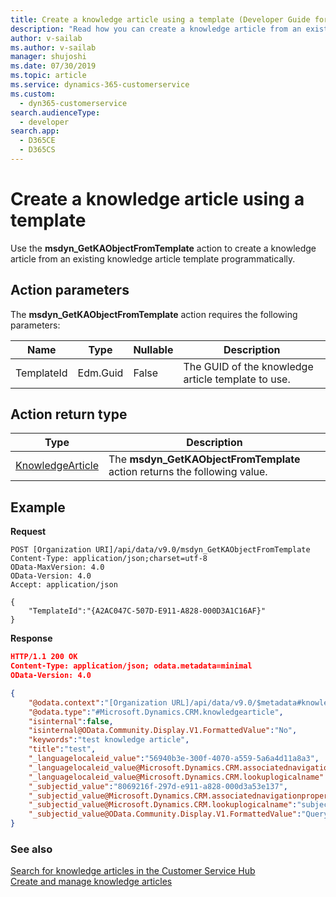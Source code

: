 ```yaml
---
title: Create a knowledge article using a template (Developer Guide for Dynamics 365 Customer Service) | MicrosoftDocs
description: "Read how you can create a knowledge article from an existing template using msdyn_GetKAObjectFromTemplate action"
author: v-sailab
ms.author: v-sailab
manager: shujoshi
ms.date: 07/30/2019
ms.topic: article
ms.service: dynamics-365-customerservice
ms.custom: 
  - dyn365-customerservice
search.audienceType: 
  - developer
search.app: 
  - D365CE
  - D365CS
---
```

# Create a knowledge article using a template

Use the **msdyn_GetKAObjectFromTemplate** action to create a knowledge article from an existing knowledge article template programmatically.

## Action parameters

The **msdyn_GetKAObjectFromTemplate** action requires the following parameters:

| Name | Type | Nullable | Description |
| ---- | ---- | ---- | ---- |
| TemplateId | Edm.Guid | False | The GUID of the knowledge article template to use. |

## Action return type

| Type | Description |
| ---- | ---- |
| [KnowledgeArticle](../developer/entities/knowledgearticle.md) | The **msdyn_GetKAObjectFromTemplate** action returns the following value. |

## Example

**Request**

```http
POST [Organization URI]/api/data/v9.0/msdyn_GetKAObjectFromTemplate
Content-Type: application/json;charset=utf-8
OData-MaxVersion: 4.0
OData-Version: 4.0
Accept: application/json

{
    "TemplateId":"{A2AC047C-507D-E911-A828-000D3A1C16AF}"
}
```

**Response**

```json
HTTP/1.1 200 OK
Content-Type: application/json; odata.metadata=minimal
OData-Version: 4.0

{
    "@odata.context":"[Organization URL]/api/data/v9.0/$metadata#knowledgearticles/$entity",
    "@odata.type":"#Microsoft.Dynamics.CRM.knowledgearticle",
    "isinternal":false,
    "isinternal@OData.Community.Display.V1.FormattedValue":"No",
    "keywords":"test knowledge article",
    "title":"test",
    "_languagelocaleid_value":"56940b3e-300f-4070-a559-5a6a4d11a8a3",
    "_languagelocaleid_value@Microsoft.Dynamics.CRM.associatednavigationproperty":"languagelocaleid",
    "_languagelocaleid_value@Microsoft.Dynamics.CRM.lookuplogicalname":"languagelocale",
    "_subjectid_value":"8069216f-297d-e911-a828-000d3a53e137",
    "_subjectid_value@Microsoft.Dynamics.CRM.associatednavigationproperty":"subjectid",
    "_subjectid_value@Microsoft.Dynamics.CRM.lookuplogicalname":"subject",
    "_subjectid_value@OData.Community.Display.V1.FormattedValue":"Query"
}
```

### See also

[Search for knowledge articles in the Customer Service Hub](search-knowledge-articles-csh.md)  
[Create and manage knowledge articles](customer-service-hub-user-guide-knowledge-article.md)  